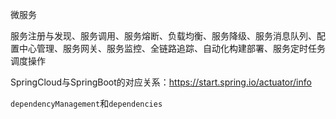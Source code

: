 微服务

服务注册与发现、服务调用、服务熔断、负载均衡、服务降级、服务消息队列、配置中心管理、服务网关、服务监控、全链路追踪、自动化构建部署、服务定时任务调度操作

SpringCloud与SpringBoot的对应关系：https://start.spring.io/actuator/info

`dependencyManagement`和`dependencies`

